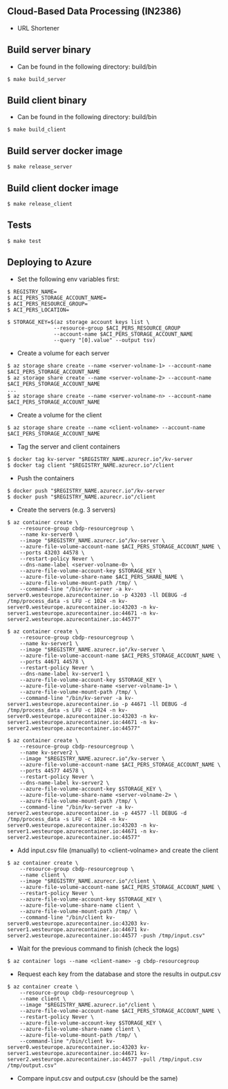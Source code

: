 ## Cloud-Based Data Processing (IN2386)
* URL Shortener

## Build server binary
* Can be found in the following directory: build/bin

```
$ make build_server
```

## Build client binary
* Can be found in the following directory: build/bin

```
$ make build_client
```

## Build server docker image

```
$ make release_server
```

## Build client docker image

```
$ make release_client
```

## Tests

```
$ make test
```

## Deploying to Azure
* Set the following env variables first:
```
$ REGISTRY_NAME=
$ ACI_PERS_STORAGE_ACCOUNT_NAME=
$ ACI_PERS_RESOURCE_GROUP=
$ ACI_PERS_LOCATION=

$ STORAGE_KEY=$(az storage account keys list \
               --resource-group $ACI_PERS_RESOURCE_GROUP
               --account-name $ACI_PERS_STORAGE_ACCOUNT_NAME
               --query "[0].value" --output tsv)
```
* Create a volume for each server
```
$ az storage share create --name <server-volname-1> --account-name $ACI_PERS_STORAGE_ACCOUNT_NAME
$ az storage share create --name <server-volname-2> --account-name $ACI_PERS_STORAGE_ACCOUNT_NAME
...
$ az storage share create --name <server-volname-n> --account-name $ACI_PERS_STORAGE_ACCOUNT_NAME
```
* Create a volume for the client
```
$ az storage share create --name <client-volname> --account-name $ACI_PERS_STORAGE_ACCOUNT_NAME 
```
* Tag the server and client containers
```
$ docker tag kv-server "$REGISTRY_NAME.azurecr.io"/kv-server
$ docker tag client "$REGISTRY_NAME.azurecr.io"/client 
```
* Push the containers
```
$ docker push "$REGISTRY_NAME.azurecr.io"/kv-server
$ docker push "$REGISTRY_NAME.azurecr.io"/client
```
* Create the servers (e.g. 3 servers)
```
$ az container create \
	--resource-group cbdp-resourcegroup \
	--name kv-server0 \
	--image "$REGISTRY_NAME.azurecr.io"/kv-server \
	--azure-file-volume-account-name $ACI_PERS_STORAGE_ACCOUNT_NAME \
	--ports 43203 44578 \
	--restart-policy Never \
	--dns-name-label <server-volname-0> \
	--azure-file-volume-account-key $STORAGE_KEY \
	--azure-file-volume-share-name $ACI_PERS_SHARE_NAME \
	--azure-file-volume-mount-path /tmp/ \
	--command-line "/bin/kv-server -a kv-server0.westeurope.azurecontainer.io -p 43203 -ll DEBUG -d /tmp/process_data -s LFU -c 1024 -n kv-server0.westeurope.azurecontainer.io:43203 -n kv-server1.westeurope.azurecontainer.io:44671 -n kv-server2.westeurope.azurecontainer.io:44577"

$ az container create \
	--resource-group cbdp-resourcegroup \
	--name kv-server1 \
	--image "$REGISTRY_NAME.azurecr.io"/kv-server \
	--azure-file-volume-account-name $ACI_PERS_STORAGE_ACCOUNT_NAME \
	--ports 44671 44578 \
	--restart-policy Never \
	--dns-name-label kv-server1 \
	--azure-file-volume-account-key $STORAGE_KEY \
	--azure-file-volume-share-name <server-volname-1> \
	--azure-file-volume-mount-path /tmp/ \
	--command-line "/bin/kv-server -a kv-server1.westeurope.azurecontainer.io -p 44671 -ll DEBUG -d /tmp/process_data -s LFU -c 1024 -n kv-server0.westeurope.azurecontainer.io:43203 -n kv-server1.westeurope.azurecontainer.io:44671 -n kv-server2.westeurope.azurecontainer.io:44577"

$ az container create \
	--resource-group cbdp-resourcegroup \
	--name kv-server2 \
	--image "$REGISTRY_NAME.azurecr.io"/kv-server \
	--azure-file-volume-account-name $ACI_PERS_STORAGE_ACCOUNT_NAME \
	--ports 44577 44578 \
	--restart-policy Never \
	--dns-name-label kv-server2 \
	--azure-file-volume-account-key $STORAGE_KEY \
	--azure-file-volume-share-name <server-volname-2> \
	--azure-file-volume-mount-path /tmp/ \
	--command-line "/bin/kv-server -a kv-server2.westeurope.azurecontainer.io -p 44577 -ll DEBUG -d /tmp/process_data -s LFU -c 1024 -n kv-server0.westeurope.azurecontainer.io:43203 -n kv-server1.westeurope.azurecontainer.io:44671 -n kv-server2.westeurope.azurecontainer.io:44577"
```
* Add input.csv file (manually) to \<client-volname\> and create the client
```
$ az container create \
	--resource-group cbdp-resourcegroup \
	--name client \
	--image "$REGISTRY_NAME.azurecr.io"/client \
	--azure-file-volume-account-name $ACI_PERS_STORAGE_ACCOUNT_NAME \
	--restart-policy Never \
	--azure-file-volume-account-key $STORAGE_KEY \
	--azure-file-volume-share-name client \
	--azure-file-volume-mount-path /tmp/ \
	--command-line "/bin/client kv-server0.westeurope.azurecontainer.io:43203 kv-server1.westeurope.azurecontainer.io:44671 kv-server2.westeurope.azurecontainer.io:44577 -push /tmp/input.csv"
```
* Wait for the previous command to finish (check the logs)
```
$ az container logs --name <client-name> -g cbdp-resourcegroup
```
* Request each key from the database and store the results in output.csv
```
$ az container create \
    --resource-group cbdp-resourcegroup \
    --name client \
    --image "$REGISTRY_NAME.azurecr.io"/client \
    --azure-file-volume-account-name $ACI_PERS_STORAGE_ACCOUNT_NAME \
    --restart-policy Never \
    --azure-file-volume-account-key $STORAGE_KEY \
    --azure-file-volume-share-name client \
    --azure-file-volume-mount-path /tmp/ \
    --command-line "/bin/client kv-server0.westeurope.azurecontainer.io:43203 kv-server1.westeurope.azurecontainer.io:44671 kv-server2.westeurope.azurecontainer.io:44577 -pull /tmp/input.csv /tmp/output.csv"
```
* Compare input.csv and output.csv (should be the same)
